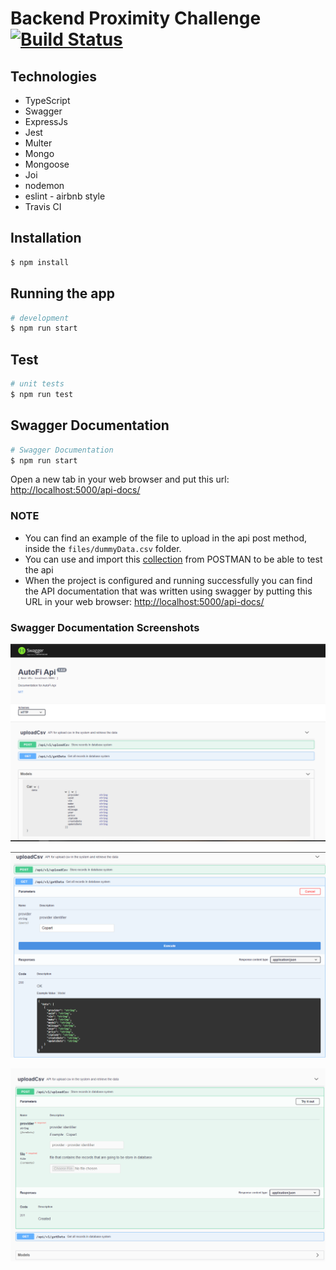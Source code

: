 # Backend Proximity Challenge [![Build Status](https://travis-ci.org/CristianTurcios/Backend-proximity-challenge.svg?branch=master)](https://travis-ci.org/CristianTurcios/Backend-proximity-challenge)

## Technologies

- TypeScript
- Swagger
- ExpressJs
- Jest
- Multer
- Mongo
- Mongoose
- Joi
- nodemon
- eslint - airbnb style
- Travis CI

## Installation

```bash
$ npm install
```

## Running the app

```bash
# development
$ npm run start
```

## Test

```bash
# unit tests
$ npm run test
```

## Swagger Documentation

```bash
# Swagger Documentation
$ npm run start
```

Open a new tab in your web browser and put this url: <http://localhost:5000/api-docs/>

### **NOTE**

- You can find an example of the file to upload in the api post method, inside the `files/dummyData.csv` folder.
- You can use and import this [collection](https://www.getpostman.com/collections/e0837523b9e4f8a2a62f) from POSTMAN to be able to test the api
- When the project is configured and running successfully you can find the API documentation that was written using swagger by putting this URL in your web browser:
<http://localhost:5000/api-docs/>

### Swagger Documentation Screenshots

![Swagger Documentation](files/Swagger_Documentation.png)

![Swagger GET Documentation](files/Swagger_GET_Documentation.png)

![Swagger GET Documentation](files/Swagger_POST_Documentation.png)
